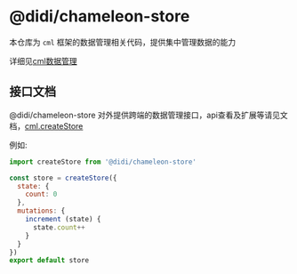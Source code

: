 # @didi/chameleon-store
本仓库为 `cml` 框架的数据管理相关代码，提供集中管理数据的能力

详细见[cml数据管理](https://cmljs.org/doc/logic/store.html)

## 接口文档

@didi/chameleon-store 对外提供跨端的数据管理接口，api查看及扩展等请见文档，[cml.createStore](https://cmljs.org/doc/logic/store.html#chameleonstorecreatestoreoptions-object-object)


例如:
``` javascript
import createStore from '@didi/chameleon-store'

const store = createStore({
  state: {
    count: 0
  },
  mutations: {
    increment (state) {
      state.count++
    }
  }
})
export default store
```
